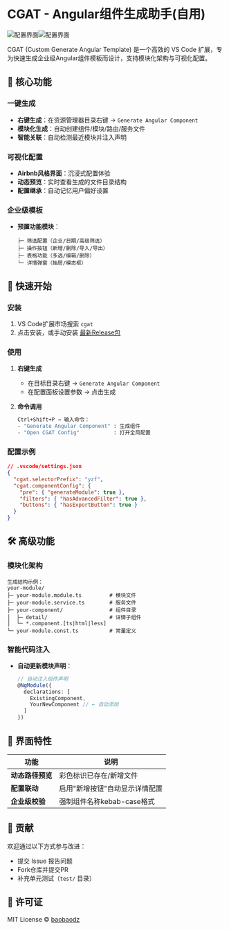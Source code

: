 
# CGAT - Angular组件生成助手(自用)

![配置界面](https://github.com/baobaodz/picx-images-hosting/raw/master/cgat/image.4cl1p5p5qz.webp)![配置界面](https://github.com/baobaodz/picx-images-hosting/raw/master/cgat/image.51eb96e29q.webp)

CGAT (Custom Generate Angular Template) 是一个高效的 VS Code 扩展，专为快速生成企业级Angular组件模板而设计，支持模块化架构与可视化配置。

## 🌟 核心功能

### **一键生成**
- **右键生成**：在资源管理器目录右键 → `Generate Angular Component`  
- **模块化生成**：自动创建组件/模块/路由/服务文件  
- **智能关联**：自动检测最近模块并注入声明  

### **可视化配置**
- **Airbnb风格界面**：沉浸式配置体验  
- **动态预览**：实时查看生成的文件目录结构  
- **配置继承**：自动记忆用户偏好设置  

### **企业级模板**
- **预置功能模块**：
  ```text
  ├─ 筛选配置（企业/日期/高级筛选）
  ├─ 操作按钮（新增/删除/导入/导出）
  ├─ 表格功能（多选/编辑/删除）
  └─ 详情弹窗（抽屉/模态框）
  ```

## 🚀 快速开始

### **安装**
1. VS Code扩展市场搜索 `cgat`  
2. 点击安装，或手动安装 [最新Release包](https://github.com/baobaodz/cgat/releases)

### **使用**
1. **右键生成**  
   - 在目标目录右键 → `Generate Angular Component`  
   - 在配置面板设置参数 → 点击生成

2. **命令调用**  
   ```bash
   Ctrl+Shift+P → 输入命令：
   - "Generate Angular Component" : 生成组件
   - "Open CGAT Config"           : 打开全局配置
   ```

### **配置示例**
```json
// .vscode/settings.json
{
  "cgat.selectorPrefix": "yzf",
  "cgat.componentConfig": {
    "pre": { "generateModule": true },
    "filters": { "hasAdvancedFilter": true },
    "buttons": { "hasExportButton": true }
  }
}
```

## 🛠️ 高级功能

### **模块化架构**
```text
生成结构示例：
your-module/
├─ your-module.module.ts         # 模块文件
├─ your-module.service.ts        # 服务文件
├─ your-component/               # 组件目录
│  ├─ detail/                    # 详情子组件
│  └─ *.component.[ts|html|less] 
└─ your-module.const.ts          # 常量定义
```

### **智能代码注入**
- **自动更新模块声明**：
  ```typescript
  // 自动注入组件声明
  @NgModule({
    declarations: [
      ExistingComponent,
      YourNewComponent // ← 自动添加
    ]
  })
  ```

## 🎨 界面特性
| 功能             | 说明                          |
|------------------|-----------------------------|
| **动态路径预览** | 彩色标识已存在/新增文件        |
| **配置联动**     | 启用"新增按钮"自动显示详情配置 |
| **企业级校验**   | 强制组件名称kebab-case格式     |

### 
## 🤝 贡献
欢迎通过以下方式参与改进：
- 提交 Issue 报告问题
- Fork仓库并提交PR
- 补充单元测试（`test/` 目录）

## 📜 许可证
MIT License © [baobaodz](https://github.com/baobaodz)


